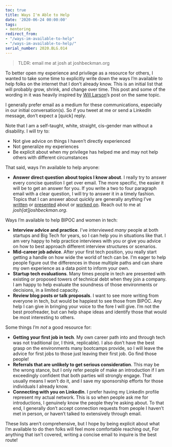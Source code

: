 ```yaml
---
toc: true
title: Ways I'm Able to Help
date: '2020-06-24 00:00:00'
tags:
- mentoring
redirect_from:
- "/ways-im-available-to-help"
- "/ways-im-available-to-help/"
serial_number: 2020.BLG.014
---
```

> TLDR: email me at josh at joshbeckman.org

To better open my experience and privilege as a resource for others, I wanted to take some time to explicitly write down the ways I’m available to help folks on the internet that I don’t already know. This is an initial list that will probably grow, shrink, and change over time. This post and some of the wording in it was heavily inspired by [Will Larson](https://lethain.com/ways-i-help/)’s post on the same topic.

I generally prefer email as a medium for these communications, especially in our initial conversation(s). So if you tweet at me or send a LinkedIn message, don’t expect a [quick] reply.

Note that I am a self-taught, white, straight, cis-gender man without a disability. I will try to:

- Not give advice on things I haven’t directly experienced
- Not generalize my experiences
- Be explicit about when my privilege has helped me and may not help others with different circumstances

That said, ways I’m available to help anyone:

- **Answer direct question about topics I know about**. I really try to answer every concise question I get over email. The more specific, the easier it will be to get an answer for you. If you write a two to four paragraph email with a clear question, I will try to answer it in a timely fashion. Topics that I can answer about quickly are generally anything I’ve [written]( /) or [presented](https://ghpages.joshbeckman.org/presents/) about or [worked on](https://github.com/andjosh). Reach out to me at _josh[at]joshbeckman.org_.

Ways I’m available to help BIPOC and women in tech:

- **Interview advice and practice**. I’ve interviewed _many_ people at both startups and Big Tech for years, so I can help you in situations like that. I am very happy to help practice interviews with you or give you advice on how to best approach different interview structures or scenarios.
- **Mid-career job advice**. After your first tech position, you really start getting a handle on how wide the world of tech can be. I’m eager to help people figure out the differences in those multiple paths and can share my own experience as a data point to inform your own.
- **Startup tech evaluations**. Many times people in tech are presented with existing or proposed towers of technical debt when they join a company. I am happy to help evaluate the soundness of those environments or decisions, in a limited capacity.
- **Review blog posts or talk proposals**. I want to see more writing from everyone in tech, but would be happiest to see those from BIPOC. Any help I can give in bringing your voice to the fore I will give. I’m not the best proofreader, but can help shape ideas and identify those that would be most interesting to others.

Some things I’m _not_ a good resource for:

- **Getting your first job in tech**. My own career path into and through tech was not traditional (or, I think, replicable). I also don’t have the best grasp on the environments many bootcamps provide, so I will leave the advice for first jobs to those just leaving their first job. Go find those people!
- **Referrals that are unlikely to get serious consideration**. This may be the wrong stance, but I only refer people of make an introduction if I am exceedingly confident that both parties will strongly engage. That usually means I won’t do it, and I save my sponsorship efforts for those individuals I already know.
- **Connecting with you on LinkedIn**. I prefer having my LinkedIn profile represent my actual network. This is so when people ask me for introductions, I genuinely know the people they’re asking about. To that end, I generally don’t accept connection requests from people I haven’t met in person, or haven’t talked to extensively through email.

These lists aren’t comprehensive, but I hope by being explicit about what I’m available to do then folks will feel more comfortable reaching out, For anything that isn’t covered, writing a concise email to inquire is the best route!

